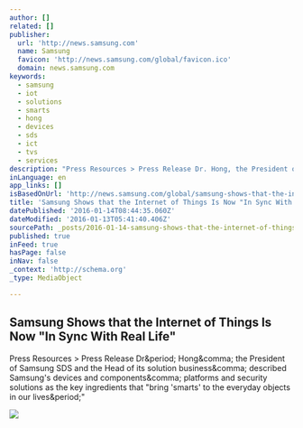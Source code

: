 ```yaml
---
author: []
related: []
publisher:
  url: 'http://news.samsung.com'
  name: Samsung
  favicon: 'http://news.samsung.com/global/favicon.ico'
  domain: news.samsung.com
keywords:
  - samsung
  - iot
  - solutions
  - smarts
  - hong
  - devices
  - sds
  - ict
  - tvs
  - services
description: "Press Resources > Press Release Dr. Hong, the President of Samsung SDS and the Head of its solution business, described Samsung's devices and components, platforms and security solutions as the key ingredients that \"bring 'smarts' to the everyday objects in our lives.\""
inLanguage: en
app_links: []
isBasedOnUrl: 'http://news.samsung.com/global/samsung-shows-that-the-internet-of-things-is-now-in-sync-with-real-life'
title: 'Samsung Shows that the Internet of Things Is Now "In Sync With Real Life"'
datePublished: '2016-01-14T08:44:35.060Z'
dateModified: '2016-01-13T05:41:40.406Z'
sourcePath: _posts/2016-01-14-samsung-shows-that-the-internet-of-things-is-now-in-sync-wi.md
published: true
inFeed: true
hasPage: false
inNav: false
_context: 'http://schema.org'
_type: MediaObject

---
```

<article style=""><h1>Samsung Shows that the Internet of Things Is Now "In Sync With Real Life"</h1><p>Press Resources &gt; Press Release Dr&amp;period; Hong&amp;comma; the President of Samsung SDS and the Head of its solution business&amp;comma; described Samsung's devices and components&amp;comma; platforms and security solutions as the key ingredients that "bring 'smarts' to the everyday objects in our lives&amp;period;"</p><img src="http://img.global.news.samsung.com/global/wp-content/uploads/2016/01/Photo_Dr.-Hong-the-President-of-Samsung-SDS-and-the-Head-of-its-solution-business_Main.jpg" /></article>